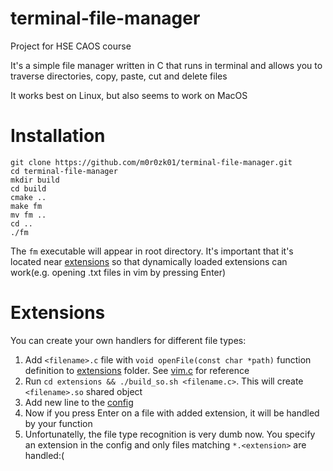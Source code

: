 # terminal-file-manager

Project for HSE CAOS course

It's a simple file manager written in C that runs in terminal and allows you to traverse directories, copy, paste, cut and delete files

It works best on Linux, but also seems to work on MacOS

# Installation

```
git clone https://github.com/m0r0zk01/terminal-file-manager.git
cd terminal-file-manager
mkdir build
cd build
cmake ..
make fm
mv fm ..
cd ..
./fm
```

The `fm` executable will appear in root directory. It's important that it's located near [extensions](./extensions) so that dynamically loaded extensions can work(e.g. opening .txt files in vim by pressing Enter)

# Extensions

You can create your own handlers for different file types:
1. Add `<filename>.c` file with `void openFile(const char *path)` function definition to [extensions](./extensions) folder. See [vim.c](./extensions/vim.c) for reference
2. Run `cd extensions && ./build_so.sh <filename.c>`. This will create `<filename>.so` shared object
3. Add new line to the [config](./extensions/config.txt)
4. Now if you press Enter on a file with added extension, it will be handled by your function
5. Unfortunatelly, the file type recognition is very dumb now. You specify an extension in the config and only files matching `*.<extension>` are handled:(
